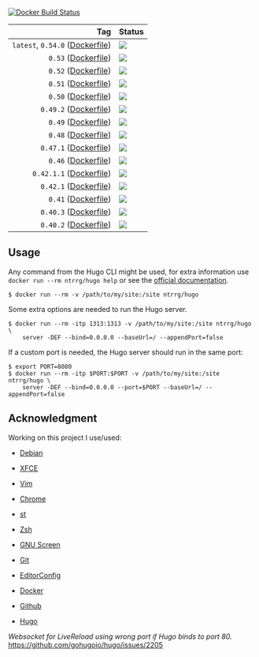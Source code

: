 [![Docker Build Status](https://img.shields.io/docker/build/ntrrg/hugo.svg)](https://hub.docker.com/r/ntrrg/hugo)

| Tag | Status |
|-:|:-|
| `latest`, `0.54.0` ([Dockerfile](https://github.com/ntrrg/docker-hugo/blob/0.54.0/Dockerfile)) | [![](https://images.microbadger.com/badges/image/ntrrg/hugo:0.54.0.svg)](https://microbadger.com/images/ntrrg/hugo:0.54.0) |
| `0.53` ([Dockerfile](https://github.com/ntrrg/docker-hugo/blob/0.53/Dockerfile)) | [![](https://images.microbadger.com/badges/image/ntrrg/hugo:0.53.svg)](https://microbadger.com/images/ntrrg/hugo:0.53) |
| `0.52` ([Dockerfile](https://github.com/ntrrg/docker-hugo/blob/0.52/Dockerfile)) | [![](https://images.microbadger.com/badges/image/ntrrg/hugo:0.52.svg)](https://microbadger.com/images/ntrrg/hugo:0.52) |
| `0.51` ([Dockerfile](https://github.com/ntrrg/docker-hugo/blob/0.51/Dockerfile)) | [![](https://images.microbadger.com/badges/image/ntrrg/hugo:0.51.svg)](https://microbadger.com/images/ntrrg/hugo:0.51) |
| `0.50` ([Dockerfile](https://github.com/ntrrg/docker-hugo/blob/0.50/Dockerfile)) | [![](https://images.microbadger.com/badges/image/ntrrg/hugo:0.50.svg)](https://microbadger.com/images/ntrrg/hugo:0.50) |
| `0.49.2` ([Dockerfile](https://github.com/ntrrg/docker-hugo/blob/0.49.2/Dockerfile)) | [![](https://images.microbadger.com/badges/image/ntrrg/hugo:0.49.2.svg)](https://microbadger.com/images/ntrrg/hugo:0.49.2) |
| `0.49` ([Dockerfile](https://github.com/ntrrg/docker-hugo/blob/0.49/Dockerfile)) | [![](https://images.microbadger.com/badges/image/ntrrg/hugo:0.49.svg)](https://microbadger.com/images/ntrrg/hugo:0.49) |
| `0.48` ([Dockerfile](https://github.com/ntrrg/docker-hugo/blob/0.48/Dockerfile)) | [![](https://images.microbadger.com/badges/image/ntrrg/hugo:0.48.svg)](https://microbadger.com/images/ntrrg/hugo:0.48) |
| `0.47.1` ([Dockerfile](https://github.com/ntrrg/docker-hugo/blob/0.47.1/Dockerfile)) | [![](https://images.microbadger.com/badges/image/ntrrg/hugo:0.47.1.svg)](https://microbadger.com/images/ntrrg/hugo:0.47.1) |
| `0.46` ([Dockerfile](https://github.com/ntrrg/docker-hugo/blob/0.46/Dockerfile)) | [![](https://images.microbadger.com/badges/image/ntrrg/hugo:0.46.svg)](https://microbadger.com/images/ntrrg/hugo:0.46) |
| `0.42.1.1` ([Dockerfile](https://github.com/ntrrg/docker-hugo/blob/0.42.1.1/Dockerfile)) | [![](https://images.microbadger.com/badges/image/ntrrg/hugo:0.42.1.1.svg)](https://microbadger.com/images/ntrrg/hugo:0.42.1.1) |
| `0.42.1` ([Dockerfile](https://github.com/ntrrg/docker-hugo/blob/0.42.1/Dockerfile)) | [![](https://images.microbadger.com/badges/image/ntrrg/hugo:0.42.1.svg)](https://microbadger.com/images/ntrrg/hugo:0.42.1) |
| `0.41` ([Dockerfile](https://github.com/ntrrg/docker-hugo/blob/0.41/Dockerfile)) | [![](https://images.microbadger.com/badges/image/ntrrg/hugo:0.41.svg)](https://microbadger.com/images/ntrrg/hugo:0.41) |
| `0.40.3` ([Dockerfile](https://github.com/ntrrg/docker-hugo/blob/0.40.3/Dockerfile)) | [![](https://images.microbadger.com/badges/image/ntrrg/hugo:0.40.3.svg)](https://microbadger.com/images/ntrrg/hugo:0.40.3) |
| `0.40.2` ([Dockerfile](https://github.com/ntrrg/docker-hugo/blob/0.40.2/Dockerfile)) | [![](https://images.microbadger.com/badges/image/ntrrg/hugo:0.40.2.svg)](https://microbadger.com/images/ntrrg/hugo:0.40.2) |

## Usage

Any command from the Hugo CLI might be used, for extra information use `docker run --rm ntrrg/hugo help`
or see the [official documentation](https://gohugo.io/commands/).

```shell-session
$ docker run --rm -v /path/to/my/site:/site ntrrg/hugo
```

Some extra options are needed to run the Hugo server.

```shell-session
$ docker run --rm -itp 1313:1313 -v /path/to/my/site:/site ntrrg/hugo \
    server -DEF --bind=0.0.0.0 --baseUrl=/ --appendPort=false
```

If a custom port is needed, the Hugo server should run in the same port:

```shell-session
$ export PORT=8080
$ docker run --rm -itp $PORT:$PORT -v /path/to/my/site:/site ntrrg/hugo \
    server -DEF --bind=0.0.0.0 --port=$PORT --baseUrl=/ --appendPort=false
```

## Acknowledgment

Working on this project I use/used:

* [Debian](https://www.debian.org/)

* [XFCE](https://xfce.org/)

* [Vim](https://www.vim.org/)

* [Chrome](https://www.google.com/chrome/browser/desktop/index.html)

* [st](https://st.suckless.org/)

* [Zsh](http://www.zsh.org/)

* [GNU Screen](https://www.gnu.org/software/screen)

* [Git](https://git-scm.com/)

* [EditorConfig](http://editorconfig.org/)

* [Docker](https://docker.com)

* [Github](https://github.com)

* [Hugo](https://gohugo.io)

*Websocket for LiveReload using wrong port if Hugo binds to port 80.* <https://github.com/gohugoio/hugo/issues/2205>

